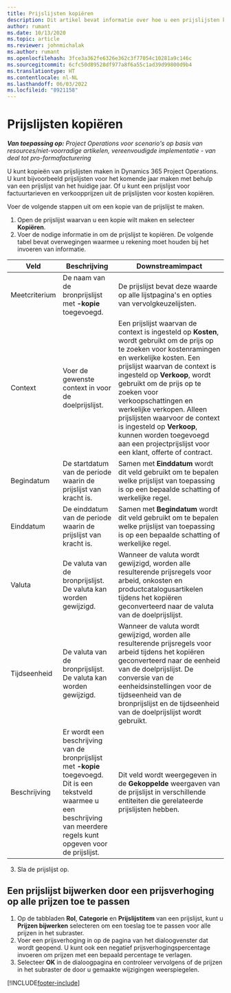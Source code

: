 ```yaml
---
title: Prijslijsten kopiëren
description: Dit artikel bevat informatie over hoe u een prijslijsten kopieert in Project Operations.
author: rumant
ms.date: 10/13/2020
ms.topic: article
ms.reviewer: johnmichalak
ms.author: rumant
ms.openlocfilehash: 3fce3a362fe6326e362c3f77054c10281a9c146c
ms.sourcegitcommit: 6cfc50d89528df977a8f6a55c1ad39d99800d9b4
ms.translationtype: HT
ms.contentlocale: nl-NL
ms.lasthandoff: 06/03/2022
ms.locfileid: "8921158"
---
```

# <a name="copy-price-lists"></a>Prijslijsten kopiëren

_**Van toepassing op:** Project Operations voor scenario's op basis van resources/niet-voorradige artikelen, vereenvoudigde implementatie - van deal tot pro-formafacturering_

U kunt kopieën van prijslijsten maken in Dynamics 365 Project Operations. U kunt bijvoorbeeld prijslijsten voor het komende jaar maken met behulp van een prijslijst van het huidige jaar.  Of u kunt een prijslijst voor factuurtarieven en verkoopprijzen uit de prijslijsten voor kosten kopiëren. 

Voer de volgende stappen uit om een kopie van de prijslijst te maken.

1. Open de prijslijst waarvan u een kopie wilt maken en selecteer **Kopiëren**.
2. Voer de nodige informatie in om de prijslijst te kopiëren. De volgende tabel bevat overwegingen waarmee u rekening moet houden bij het invoeren van informatie.

| Veld | Beschrijving | Downstreamimpact |
| --- | --- | --- |
| Meetcriterium | De naam van de bronprijslijst met **-kopie** toegevoegd. | De prijslijst bevat deze waarde op alle lijstpagina's en opties van vervolgkeuzelijsten. |
| Context | Voer de gewenste context in voor de doelprijslijst. | Een prijslijst waarvan de context is ingesteld op **Kosten**, wordt gebruikt om de prijs op te zoeken voor kostenramingen en werkelijke kosten. Een prijslijst waarvan de context is ingesteld op **Verkoop**, wordt gebruikt om de prijs op te zoeken voor verkoopschattingen en werkelijke verkopen. Alleen prijslijsten waarvoor de context is ingesteld op **Verkoop**, kunnen worden toegevoegd aan een projectprijslijst voor een klant, offerte of contract. |
| Begindatum | De startdatum van de periode waarin de prijslijst van kracht is. | Samen met **Einddatum** wordt dit veld gebruikt om te bepalen welke prijslijst van toepassing is op een bepaalde schatting of werkelijke regel. |
| Einddatum | De einddatum van de periode waarin de prijslijst van kracht is. | Samen met **Begindatum** wordt dit veld gebruikt om te bepalen welke prijslijst van toepassing is op een bepaalde schatting of werkelijke regel. |
| Valuta | De valuta van de bronprijslijst. De valuta kan worden gewijzigd. | Wanneer de valuta wordt gewijzigd, worden alle resulterende prijsregels voor arbeid, onkosten en productcatalogusartikelen tijdens het kopiëren geconverteerd naar de valuta van de doelprijslijst. |
| Tijdseenheid | De valuta van de bronprijslijst. De valuta kan worden gewijzigd. | Wanneer de valuta wordt gewijzigd, worden alle resulterende prijsregels voor arbeid tijdens het kopiëren geconverteerd naar de eenheid van de doelprijslijst. De conversie van de eenheidsinstellingen voor de tijdseenheid van de bronprijslijst en de tijdseenheid van de doelprijslijst wordt gebruikt. |
| Beschrijving | Er wordt een beschrijving van de bronprijslijst met **-kopie** toegevoegd. Dit is een tekstveld waarmee u een beschrijving van meerdere regels kunt opgeven voor de prijslijst. | Dit veld wordt weergegeven in de **Gekoppelde** weergaven van de prijslijst in verschillende entiteiten die gerelateerde prijslijsten hebben. |

3. Sla de prijslijst op. 

## <a name="update-a-price-list-by-applying-a-mark-up-to-all-the-prices"></a>Een prijslijst bijwerken door een prijsverhoging op alle prijzen toe te passen

1. Op de tabbladen **Rol**, **Categorie** en **Prijslijstitem** van een prijslijst, kunt u **Prijzen bijwerken** selecteren om een toeslag toe te passen voor alle prijzen in het subraster. 
2. Voer een prijsverhoging in op de pagina van het dialoogvenster dat wordt geopend. U kunt ook een negatief prijsverhogingspercentage invoeren om prijzen met een bepaald percentage te verlagen. 
3. Selecteer **OK** in de dialoogpagina en controleer vervolgens of de prijzen in het subraster de door u gemaakte wijzigingen weerspiegelen.


[!INCLUDE[footer-include](../includes/footer-banner.md)]